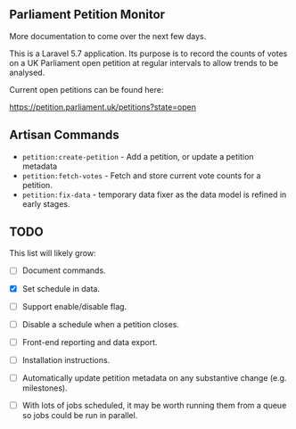 ## Parliament Petition Monitor

More documentation to come over the next few days.

This is a Laravel 5.7 application.
Its purpose is to record the counts of votes on a UK Parliament
open petition at regular intervals to allow trends to be analysed.

Current open petitions can be found here:

https://petition.parliament.uk/petitions?state=open

## Artisan Commands

* `petition:create-petition` - Add a petition, or update a petition metadata
* `petition:fetch-votes` - Fetch and store current vote counts for a petition.
* `petition:fix-data` - temporary data fixer as the data model is refined in early stages.

## TODO

This list will likely grow:

* [ ] Document commands.
* [x] Set schedule in data.
* [ ] Support enable/disable flag.
* [ ] Disable a schedule when a petition closes.
* [ ] Front-end reporting and data export.
* [ ] Installation instructions.
* [ ] Automatically update petition metadata on any substantive change (e.g. milestones).
* [ ] With lots of jobs scheduled, it may be worth running them from a queue
      so jobs could be run in parallel.

